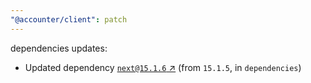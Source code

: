 ```yaml
---
"@accounter/client": patch
---
```

dependencies updates:
  - Updated dependency [`next@15.1.6` ↗︎](https://www.npmjs.com/package/next/v/15.1.6) (from `15.1.5`, in `dependencies`)
